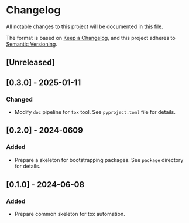 # <bootstrap-title> Changelog

All notable changes to this project will be documented in this file.

The format is based on [Keep a Changelog](https://keepachangelog.com/en/1.1.0/),
and this project adheres to [Semantic Versioning](https://semver.org/spec/v2.0.0.html).

## [Unreleased]

## [0.3.0] - 2025-01-11

### Changed
- Modify `doc` pipeline for `tox` tool. See `pyproject.toml` file for details.

## [0.2.0] - 2024-0609

### Added
- Prepare a skeleton for bootstrapping packages. See `package` directory for details.

## [0.1.0] - 2024-06-08

### Added
- Prepare common skeleton for tox automation.
